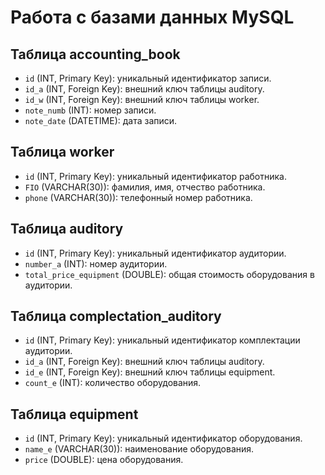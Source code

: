 # Работа с базами данных MySQL

## Таблица accounting_book
- `id` (INT, Primary Key): уникальный идентификатор записи.
- `id_a` (INT, Foreign Key): внешний ключ таблицы auditory.
- `id_w` (INT, Foreign Key): внешний ключ таблицы worker.
- `note_numb` (INT): номер записи.
- `note_date` (DATETIME): дата записи.

## Таблица worker
- `id` (INT, Primary Key): уникальный идентификатор работника.
- `FIO` (VARCHAR(30)): фамилия, имя, отчество работника.
- `phone` (VARCHAR(30)): телефонный номер работника.

## Таблица auditory
- `id` (INT, Primary Key): уникальный идентификатор аудитории.
- `number_a` (INT): номер аудитории.
- `total_price_equipment` (DOUBLE): общая стоимость оборудования в аудитории.

## Таблица complectation_auditory
- `id` (INT, Primary Key): уникальный идентификатор комплектации аудитории.
- `id_a` (INT, Foreign Key): внешний ключ таблицы auditory.
- `id_e` (INT, Foreign Key): внешний ключ таблицы equipment.
- `count_e` (INT): количество оборудования.

## Таблица equipment
- `id` (INT, Primary Key): уникальный идентификатор оборудования.
- `name_e` (VARCHAR(30)): наименование оборудования.
- `price` (DOUBLE): цена оборудования.
